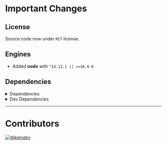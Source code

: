 # Important Changes

## License

Source code now under `MIT` license.

## Engines

- Added **node** with `^14.13.1 || >=16.0.0`

## Dependencies

<details>
<summary>Dependencies</summary>

- Added **[standard-shared-config](https://www.npmjs.com/package/standard-shared-config)** with `^4.0.15`

</details>

<details>
<summary>Dev Dependencies</summary>

- Added **[@tagproject/base-shared-config](https://www.npmjs.com/package/@tagproject/base-shared-config)** with `^3.0.1`
- Added **[@tagproject/docs-shared-config](https://www.npmjs.com/package/@tagproject/docs-shared-config)** with `^1.0.4`
- Added **[@tagproject/vscode-shared-config](https://www.npmjs.com/package/@tagproject/vscode-shared-config)** with `^2.0.2`
- Added **[changelog-guru](https://www.npmjs.com/package/changelog-guru)** with `^4.0.6`
- Added **[cspell](https://www.npmjs.com/package/cspell)** with `^6.13.3`
- Added **[figma-portal](https://www.npmjs.com/package/figma-portal)** with `^1.0.2`
- Added **[husky](https://www.npmjs.com/package/husky)** with `^8.0.1`
- Added **[npm-run-all](https://www.npmjs.com/package/npm-run-all)** with `^4.1.5`
- Added **[prettier](https://www.npmjs.com/package/prettier)** with `^2.7.1`

</details>

---

# Contributors

[![@keindev](https://avatars.githubusercontent.com/u/4527292?v=4&s=40)](https://github.com/keindev)
